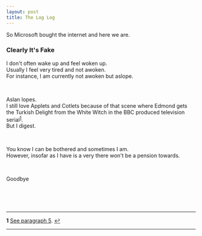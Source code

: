 ```yaml
---
layout: post
title: The Log Log
---
```


So Microsoft bought the internet and here we are.

### Clearly It's Fake

I don't often wake up and feel woken up.  
Usually I feel very tired and not awoken.  
For instance, I am currently not awoken but aslope.

<br>

Aslan lopes.  
I still love Applets and Cotlets because of that scene where Edmond gets the Turkish Delight from the White Witch in the BBC produced television serial<sup id="a1">[1](#f1)</sup>.  
But I digest.

<br>

You know I can be bothered and sometimes I am.  
However, insofar as I have is a very there won't be a pension towards.

<br>

Goodbye

<br>

<br>

<br>

----
<b id="f1">1</b> [See paragraph 5](https://en.wikipedia.org/wiki/The_Chronicles_of_Narnia_(TV_serial)#The_Lion,_the_Witch_and_the_Wardrobe). [↩](#a1)
_____________________________________________________________________________________________________________________________
